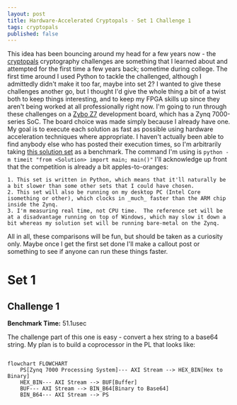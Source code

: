 ```yaml
---
layout: post
title: Hardware-Accelerated Cryptopals - Set 1 Challenge 1
tags: cryptopals
published: false
---
```


This idea has been bouncing around my head for a few years now - the [cryptopals](https://cryptopals.com/) cryptography challenges are something that I learned about and attempted for the first time a few years back; sometime during college.  The first time around I used Python to tackle the challenged, although I admittedly didn't make it too far, maybe into set 2?  I wanted to give these challenges another go, but I thought I'd give the whole thing a bit of a twist both to keep things interesting, and to keep my FPGA skills up since they aren't being worked at all professionally right now.  I'm going to run through these challenges on a [Zybo Z7](https://digilent.com/shop/zybo-z7-zynq-7000-arm-fpga-soc-development-board/) development board, which has a Zynq 7000-series SoC.  The board choice was made simply because I already have one.  My goal is to execute each solution as fast as possible using hardware acceleration techniques where appropriate.  I haven't actually been able to find anybody else who has posted their execution times, so I'm arbitrarily taking [this solution set](https://github.com/ricpacca/cryptopals) as a benchmark.  The command I'm using is `python -m timeit "from <Solution> import main; main()"`  I'll acknowledge up front that the competition is already a bit apples-to-oranges:

    1. This set is written in Python, which means that it'll naturally be a bit slower than some other sets that I could have chosen.
    2. This set will also be running on my desktop PC (Intel Core isomething or other), which clocks in _much_ faster than the ARM chip inside the Zynq.
    3. I'm measuring real time, not CPU time.  The reference set will be at a disadvantage running on top of Windows, which may slow it down a bit whereas my solution set will be running bare-metal on the Zynq.

All in all, these comparisons will be fun, but should be taken as a curiosity only.  Maybe once I get the first set done I'll make a callout post or something to see if anyone can run these things faster.

# Set 1
## Challenge 1
__Benchmark Time:__ 51.1usec

The challenge part of this one is easy - convert a hex string to a base64 string.  My plan is to build a coprocessor in the PL that looks like:
```mermaid

flowchart FLOWCHART
    PS[Zynq 7000 Processing System]--- AXI Stream --> HEX_BIN[Hex to Binary]
    HEX_BIN--- AXI Stream --> BUF[Buffer]
    BUF--- AXI Stream --> BIN_B64[Binary to Base64]
    BIN_B64--- AXI Stream --> PS
```